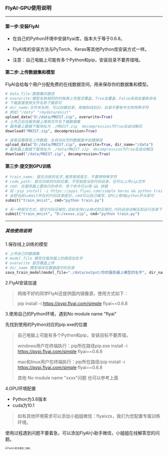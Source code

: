 ### FlyAI-GPU使用说明

***

#### 第一步:安装FlyAI

* 在自己的Python环境中安装flyai库，版本大于等于0.6.8。

* FlyAI库的安装方法与PyTorch、Keras等其他Python库安装方式一样。
* 注意：自己电脑上可能有多个Python和pip，安装目录不要弄错哦。

#### 第二步:上传数据集和模型

FlyAI会给每个用户分配免费的在线数据空间，用来保存你的数据集和模型。

```python
# data_file:数据集的路径
# overwrite:模型名称相同的时候再上传是否覆盖，True会覆盖，False系统会重新命名
# 下载直接使用文件名称下载即可
# dir_name:文件夹名称，可以创建目录，用做斜线划分，目录不要有中文和特殊字符
# 例如:"/data" "/mydata/mnist"
upload_data("D:/data/MNIST.zip", overwrite=True)
# 上传之后在服务器上使用文件名下载数据集
# 服务器上数据下载地址为 ./MNIST.zip  decompression为True会自动解压
download("MNIST.zip", decompression=True)

# 或者设置路径上传数据，会自动在您的数据盘中创建路径
upload_data("D:/data/MNIST.zip", overwrite=True, dir_name="/data")
# 服务器上数据下载地址为 ./data/MNIST.zip  decompression为True会自动解压
download("/data/MNIST.zip", decompression=True)
```

#### 第三步:提交到GPU训练

```python
# train_name: 提交训练的名字,推荐使用英文，不要带特殊字符
# code_path: 提交训练的代码位置，不写就是当前代码目录，也可以上传zip文件
# cmd: 在服务器上要执行的命令，多个命令可以用 && 拼接
# 如：pip install -i https://pypi.flyai.com/simple keras && python train.py -e=10 -b=30 -lr=0.0003
# 会把当前submit所在的代码目录提交，cmd可以自己编写，GPU上使用python开头即可
submit("train_mnist", cmd="python train.py")

# 另一种提交方式，提交代码压缩包,目前支持zip格式的压缩包,代码会自动解压到运行目录下
submit("train_mnist", "D:/xxxxx.zip", cmd="python train.py")
```

***

##### 其他使用说明

1.保存线上训练的模型

```python
# 上传自己的数据集
# model_file 模型在服务器上的路径加名字
# overwrite 是否覆盖上传
# dir_name 模型保存在数据盘中的目录
sava_train_model(model_file="./data/output/你的服务器上模型的名字", dir_name="/model", overwrite=False)
```

2.FlyAI安装加速

> 网络不好的同学FlyAI还提供国内镜像源，使用方式如下：
>
> pip install -i https://pypi.flyai.com/simple flyai==0.6.8

3.使用自己的Python环境，遇到No module name "flyai"

先找到使用的Python对应的pip.exe的位置

> 自己电脑上可能有多个Python和pip，安装目标不要弄错。
>
> windows用户在终端执行：pip所在路径pip.exe install -i https://pypi.flyai.com/simple flyai==0.6.8
>
> mac和linux用户在终端执行：pip所在路径/pip install -i https://pypi.flyai.com/simple flyai==0.6.8
>
> 其他 No module name "xxxx"问题 也可以参考上面

4.GPU环境配置

* Python为3.6版本
* cuda为10.1

> 如有其他环境需求可以添加小姐姐微信：flyaixzs，我们为您配置专属训练环境。



使用过程遇到问题不要着急，可以添加FlyAI小助手微信，小姐姐在线解答您的问题。

<img src="https://static.flyai.com/flyai_dir4.png" alt="FlyAI小助手微信二维码" style="zoom:50%;" />




